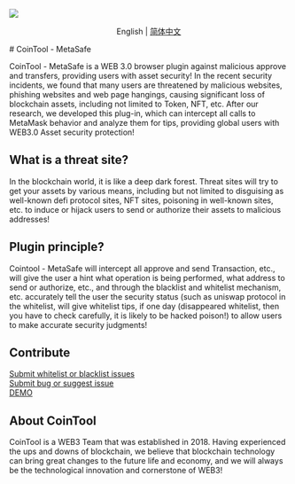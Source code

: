 ![](https://cdn.jsdelivr.net/gh/CoinTool-App/MetaSafe/doc/images/poster1.png)
<p align="center">
English | <a href="https://github.com/CoinTool-App/MetaSafe/blob/main/README_zh.md">简体中文</a>
</p>
# CoinTool - MetaSafe

CoinTool - MetaSafe is a WEB 3.0 browser plugin against malicious approve and transfers, providing users with asset security! In the recent security incidents, we found that many users are threatened by malicious websites, phishing websites and web page hangings, causing significant loss of blockchain assets, including not limited to Token, NFT, etc. After our research, we developed this plug-in, which can intercept all calls to MetaMask behavior and analyze them for tips, providing global users with WEB3.0 Asset security protection!

## What is a threat site?
In the blockchain world, it is like a deep dark forest. Threat sites will try to get your assets by various means, including but not limited to disguising as well-known defi protocol sites, NFT sites, poisoning in well-known sites, etc. to induce or hijack users to send or authorize their assets to malicious addresses!

## Plugin principle?
Cointool - MetaSafe will intercept all approve and send Transaction, etc., will give the user a hint what operation is being performed, what address to send or authorize, etc., and through the blacklist and whitelist mechanism, etc. accurately tell the user the security status (such as uniswap protocol in the whitelist, will give whitelist tips, if one day (disappeared whitelist, then you have to check carefully, it is likely to be hacked poison!) to allow users to make accurate security judgments!

## Contribute

[Submit whitelist or blacklist issues](https://github.com/CoinTool-App/MetaSafe/issues/new)  
[Submit bug or suggest issue](https://github.com/CoinTool-App/MetaSafe/issues/new)  
[DEMO](https://github.com/CoinTool-App/MetaSafe/issues/2)  

## About CoinTool

CoinTool is a WEB3 Team that was established in 2018. Having experienced the ups and downs of blockchain, we believe that blockchain technology can bring great changes to the future life and economy, and we will always be the technological innovation and cornerstone of WEB3!